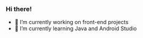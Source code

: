 ### Hi there!</b></h3>

- 🔭 I’m currently working on front-end projects
- 🌱 I’m currently learning Java and Android Studio


